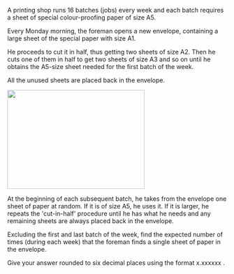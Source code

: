   <p>A printing shop runs 16 batches (jobs) every week and each batch requires a sheet of special colour-proofing paper of size A5.</p>  <p>Every Monday morning, the foreman opens a new envelope, containing a large sheet of the special paper with size A1.</p>  <p>He proceeds to cut it in half, thus getting two sheets of size A2. Then he cuts one of them in half to get two sheets of size A3 and so on until he obtains the A5-size sheet needed for the first batch of the week.</p>  <p>All the unused sheets are placed back in the envelope.</p>  <img src='project/images/p_151.gif' width='314' height='227' alt='' />  <p>At the beginning of each subsequent batch, he takes from the envelope one sheet of paper at random. If it is of size A5, he uses it. If it is larger, he repeats the 'cut-in-half' procedure until he has what he needs and any remaining sheets are always placed back in the envelope.</p>  <p>Excluding the first and last batch of the week, find the expected number of times (during each week) that the foreman finds a single sheet of paper in the envelope.</p>  <p>Give your answer rounded to six decimal places using the format x.xxxxxx&nbsp;.</p>  